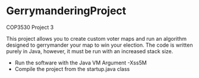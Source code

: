 # GerrymanderingProject
COP3530 Project 3

This project allows you to create custom voter maps and run an algorithm designed to gerrymander your map to win your election. The code is written purely in Java, however, it must be run with an increased stack size. 

- Run the software with the Java VM Argument -Xss5M
- Compile the project from the startup.java class
